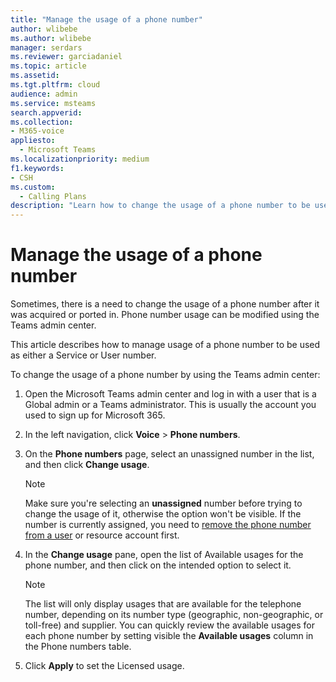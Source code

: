 ```yaml
---
title: "Manage the usage of a phone number"
author: wlibebe
ms.author: wlibebe
manager: serdars
ms.reviewer: garciadaniel
ms.topic: article
ms.assetid: 
ms.tgt.pltfrm: cloud
audience: admin
ms.service: msteams
search.appverid: 
ms.collection: 
- M365-voice
appliesto:
  - Microsoft Teams
ms.localizationpriority: medium
f1.keywords:
- CSH
ms.custom:
  - Calling Plans
description: "Learn how to change the usage of a phone number to be used as either a Service number or a User number."
---
```


# Manage the usage of a phone number

Sometimes, there is a need to change the usage of a phone number after it was acquired or ported in. Phone number usage can be modified using the Teams admin center.

This article describes how to manage usage of a phone number to be used as either a Service or User number.

To change the usage of a phone number by using the Teams admin center:

1. Open the Microsoft Teams admin center and log in with a user that is a Global admin or a Teams administrator. This is usually the account you used to sign up for Microsoft 365.

2. In the left navigation, click **Voice** \> **Phone numbers**.

3. On the **Phone numbers** page, select an unassigned number in the list, and then click **Change usage**. 

      > [!NOTE]
      > Make sure you're selecting an **unassigned** number before trying to change the usage of it, otherwise the option won't be visible. If the number is currently assigned, you need to [remove the phone number from a user](MicrosoftTeams/assign-change-or-remove-a-phone-number-for-a-user#remove-a-phone-number-from-a-user) or resource account first.

4. In the **Change usage** pane, open the list of Available usages for the phone number, and then click on the intended option to select it.

      > [!NOTE]
      > The list will only display usages that are  available for the telephone number, depending on its number type (geographic, non-geographic, or toll-free) and supplier. You can quickly review the available usages for each phone number by setting visible the **Available usages** column in the Phone numbers table.

5. Click **Apply** to set the Licensed usage.

